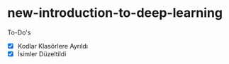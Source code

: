 # new-introduction-to-deep-learning

To-Do's

- [x] Kodlar Klasörlere Ayrıldı
- [x] İsimler Düzeltildi
